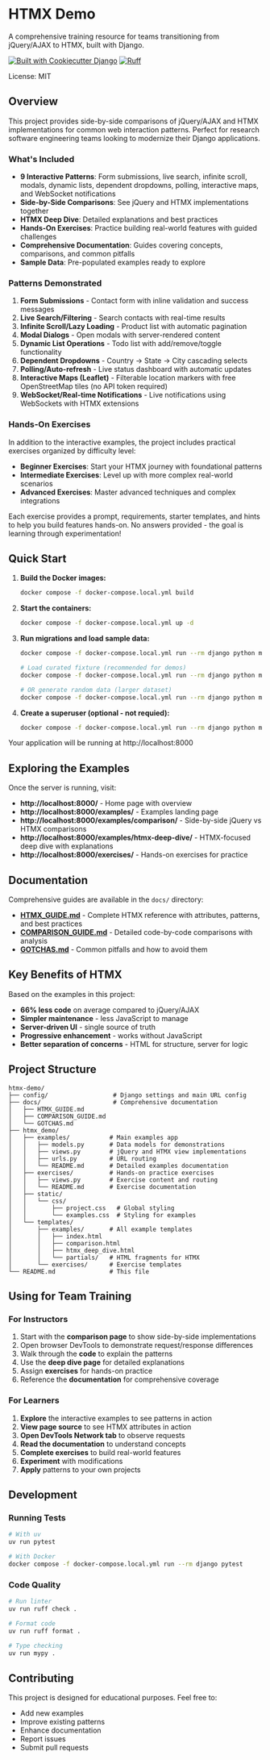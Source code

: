 # HTMX Demo

A comprehensive training resource for teams transitioning from jQuery/AJAX to HTMX, built with Django.

[![Built with Cookiecutter Django](https://img.shields.io/badge/built%20with-Cookiecutter%20Django-ff69b4.svg?logo=cookiecutter)](https://github.com/cookiecutter/cookiecutter-django/)
[![Ruff](https://img.shields.io/endpoint?url=https://raw.githubusercontent.com/astral-sh/ruff/main/assets/badge/v2.json)](https://github.com/astral-sh/ruff)

License: MIT

## Overview

This project provides side-by-side comparisons of jQuery/AJAX and HTMX implementations for common web interaction patterns. Perfect for research software engineering teams looking to modernize their Django applications.

### What's Included

- **9 Interactive Patterns**: Form submissions, live search, infinite scroll, modals, dynamic lists, dependent dropdowns, polling, interactive maps, and WebSocket notifications
- **Side-by-Side Comparisons**: See jQuery and HTMX implementations together
- **HTMX Deep Dive**: Detailed explanations and best practices
- **Hands-On Exercises**: Practice building real-world features with guided challenges
- **Comprehensive Documentation**: Guides covering concepts, comparisons, and common pitfalls
- **Sample Data**: Pre-populated examples ready to explore

### Patterns Demonstrated

1. **Form Submissions** - Contact form with inline validation and success messages
2. **Live Search/Filtering** - Search contacts with real-time results
3. **Infinite Scroll/Lazy Loading** - Product list with automatic pagination
4. **Modal Dialogs** - Open modals with server-rendered content
5. **Dynamic List Operations** - Todo list with add/remove/toggle functionality
6. **Dependent Dropdowns** - Country → State → City cascading selects
7. **Polling/Auto-refresh** - Live status dashboard with automatic updates
8. **Interactive Maps (Leaflet)** - Filterable location markers with free OpenStreetMap tiles (no API token required)
9. **WebSocket/Real-time Notifications** - Live notifications using WebSockets with HTMX extensions

### Hands-On Exercises

In addition to the interactive examples, the project includes practical exercises organized by difficulty level:

- **Beginner Exercises**: Start your HTMX journey with foundational patterns
- **Intermediate Exercises**: Level up with more complex real-world scenarios
- **Advanced Exercises**: Master advanced techniques and complex integrations

Each exercise provides a prompt, requirements, starter templates, and hints to help you build features hands-on. No answers provided - the goal is learning through experimentation!

## Quick Start

1. **Build the Docker images:**
   ```bash
   docker compose -f docker-compose.local.yml build
   ```

2. **Start the containers:**
   ```bash
   docker compose -f docker-compose.local.yml up -d
   ```

3. **Run migrations and load sample data:**
   ```bash
   docker compose -f docker-compose.local.yml run --rm django python manage.py migrate
   
   # Load curated fixture (recommended for demos)
   docker compose -f docker-compose.local.yml run --rm django python manage.py loaddata sample_data
   
   # OR generate random data (larger dataset)
   docker compose -f docker-compose.local.yml run --rm django python manage.py create_sample_data
   ```

4. **Create a superuser (optional - not requied):**
   ```bash
   docker compose -f docker-compose.local.yml run --rm django python manage.py createsuperuser
   ```

Your application will be running at http://localhost:8000

## Exploring the Examples

Once the server is running, visit:

- **http://localhost:8000/** - Home page with overview
- **http://localhost:8000/examples/** - Examples landing page
- **http://localhost:8000/examples/comparison/** - Side-by-side jQuery vs HTMX comparisons
- **http://localhost:8000/examples/htmx-deep-dive/** - HTMX-focused deep dive with explanations
- **http://localhost:8000/exercises/** - Hands-on exercises for practice

## Documentation

Comprehensive guides are available in the `docs/` directory:

- **[HTMX_GUIDE.md](docs/HTMX_GUIDE.md)** - Complete HTMX reference with attributes, patterns, and best practices
- **[COMPARISON_GUIDE.md](docs/COMPARISON_GUIDE.md)** - Detailed code-by-code comparisons with analysis
- **[GOTCHAS.md](docs/GOTCHAS.md)** - Common pitfalls and how to avoid them

## Key Benefits of HTMX

Based on the examples in this project:

- **66% less code** on average compared to jQuery/AJAX
- **Simpler maintenance** - less JavaScript to manage
- **Server-driven UI** - single source of truth
- **Progressive enhancement** - works without JavaScript
- **Better separation of concerns** - HTML for structure, server for logic

## Project Structure

```
htmx-demo/
├── config/                  # Django settings and main URL config
├── docs/                    # Comprehensive documentation
│   ├── HTMX_GUIDE.md
│   ├── COMPARISON_GUIDE.md
│   └── GOTCHAS.md
├── htmx_demo/
│   ├── examples/           # Main examples app
│   │   ├── models.py       # Data models for demonstrations
│   │   ├── views.py        # jQuery and HTMX view implementations
│   │   ├── urls.py         # URL routing
│   │   └── README.md       # Detailed examples documentation
│   ├── exercises/          # Hands-on practice exercises
│   │   ├── views.py        # Exercise content and routing
│   │   └── README.md       # Exercise documentation
│   ├── static/
│   │   └── css/
│   │       ├── project.css   # Global styling
│   │       └── examples.css  # Styling for examples
│   └── templates/
│       ├── examples/       # All example templates
│       │   ├── index.html
│       │   ├── comparison.html
│       │   ├── htmx_deep_dive.html
│       │   └── partials/   # HTML fragments for HTMX
│       └── exercises/      # Exercise templates
└── README.md               # This file
```

## Using for Team Training

### For Instructors

1. Start with the **comparison page** to show side-by-side implementations
2. Open browser DevTools to demonstrate request/response differences
3. Walk through the **code** to explain the patterns
4. Use the **deep dive page** for detailed explanations
5. Assign **exercises** for hands-on practice
6. Reference the **documentation** for comprehensive coverage

### For Learners

1. **Explore** the interactive examples to see patterns in action
2. **View page source** to see HTMX attributes in action
3. **Open DevTools Network tab** to observe requests
4. **Read the documentation** to understand concepts
5. **Complete exercises** to build real-world features
6. **Experiment** with modifications
7. **Apply** patterns to your own projects

## Development

### Running Tests

```bash
# With uv
uv run pytest

# With Docker
docker compose -f docker-compose.local.yml run --rm django pytest
```

### Code Quality

```bash
# Run linter
uv run ruff check .

# Format code
uv run ruff format .

# Type checking
uv run mypy .
```

## Contributing

This project is designed for educational purposes. Feel free to:

- Add new examples
- Improve existing patterns
- Enhance documentation
- Report issues
- Submit pull requests
